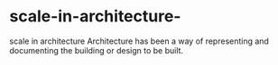 # scale-in-architecture-
scale in architecture 
Architecture has been a way of representing and documenting the building or design to be built. 
